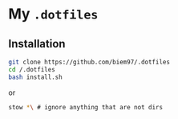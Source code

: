 # My `.dotfiles`

## Installation

```bash
git clone https://github.com/biem97/.dotfiles
cd /.dotfiles
bash install.sh
```

or

```bash
stow *\ # ignore anything that are not dirs
```

